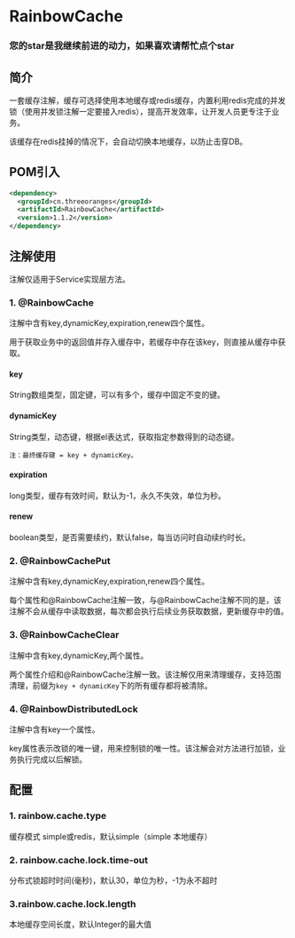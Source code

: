 # RainbowCache

### 您的star是我继续前进的动力，如果喜欢请帮忙点个star

## 简介

一套缓存注解，缓存可选择使用本地缓存或redis缓存，内置利用redis完成的并发锁（使用并发锁注解一定要接入redis），提高开发效率，让开发人员更专注于业务。

该缓存在redis挂掉的情况下，会自动切换本地缓存，以防止击穿DB。

## POM引入

```xml
<dependency>
  <groupId>cn.threeoranges</groupId>
  <artifactId>RainbowCache</artifactId>
  <version>1.1.2</version>
</dependency>
```

## 注解使用

注解仅适用于Service实现层方法。

### 1. @RainbowCache

注解中含有key,dynamicKey,expiration,renew四个属性。

用于获取业务中的返回值并存入缓存中，若缓存中存在该key，则直接从缓存中获取。

#### key

String数组类型，固定键，可以有多个，缓存中固定不变的键。

#### dynamicKey

String类型，动态键，根据el表达式，获取指定参数得到的动态键。

`注：最终缓存键 = key + dynamicKey。`

#### expiration

long类型，缓存有效时间，默认为-1，永久不失效，单位为秒。

#### renew

boolean类型，是否需要续约，默认false，每当访问时自动续约时长。

### 2. @RainbowCachePut

注解中含有key,dynamicKey,expiration,renew四个属性。

每个属性和@RainbowCache注解一致，与@RainbowCache注解不同的是，该注解不会从缓存中读取数据，每次都会执行后续业务获取数据，更新缓存中的值。

### 3. @RainbowCacheClear

注解中含有key,dynamicKey,两个属性。

两个属性介绍和@RainbowCache注解一致。该注解仅用来清理缓存，支持范围清理，前缀为`key + dynamicKey`下的所有缓存都将被清除。

### 4. @RainbowDistributedLock

注解中含有key一个属性。

key属性表示改锁的唯一键，用来控制锁的唯一性。该注解会对方法进行加锁，业务执行完成以后解锁。

## 配置

### 1. rainbow.cache.type

缓存模式 simple或redis，默认simple（simple 本地缓存）

### 2. rainbow.cache.lock.time-out

分布式锁超时时间(毫秒)，默认30，单位为秒，-1为永不超时

### 3.rainbow.cache.lock.length

本地缓存空间长度，默认Integer的最大值
